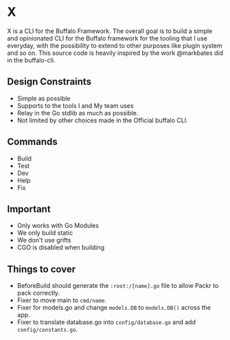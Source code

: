 # X

X is a CLI for the Buffalo Framework. The overall goal is to build a simple and opinionated CLI for the Buffalo framework for the tooling that I use everyday, with the possibility to extend to other purposes like plugin system and so on. This source code is heavily inspired by the work @markbates did in the buffalo-cli.

## Design Constraints

- Simple as possible
- Supports to the tools I and My team uses
- Relay in the Go stdlib as much as possible.
- Not limited by other choices made in the Official buffalo CLI.

## Commands

- Build
- Test
- Dev
- Help
- Fix

## Important 

- Only works with Go Modules
- We only build static
- We don't use grifts
- CGO is disabled when building

## Things to cover

- BeforeBuild should generate the `:root:/[name].go` file to allow Packr to pack correctly.
- Fixer to move main to `cmd/name`.
- Fixer for models.go and change `models.DB` to `models.DB()` across the app.
- Fixer to translate database.go into `config/database.go` and add `config/constants.go`.
